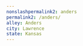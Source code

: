 ```yaml
---
﻿nonslashpermalink2: anders
permalink2: /anders/
alley: Anders
city: Lawrence
state: Kansas
---
```

